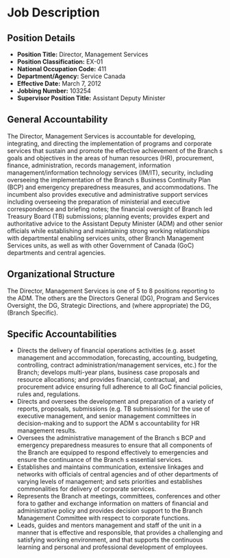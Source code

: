 # Job Description

## Position Details

*   **Position Title:** Director, Management Services
*   **Position Classification:** EX-01
*   **National Occupation Code:** 411
*   **Department/Agency:** Service Canada
*   **Effective Date:** March 7, 2012
*   **Jobbing Number:** 103254
*   **Supervisor Position Title:** Assistant Deputy Minister

## General Accountability

The Director, Management Services is accountable for developing, integrating, and directing the implementation of programs and corporate services that sustain and promote the effective achievement of the Branch s goals and objectives in the areas of human resources (HR), procurement, finance, administration, records management, information management/information technology services (IM/IT), security, including overseeing the implementation of the Branch s Business Continuity Plan (BCP) and emergency preparedness measures, and accommodations. The incumbent also provides executive and administrative support services including overseeing the preparation of ministerial and executive correspondence and briefing notes; the financial oversight of Branch led Treasury Board (TB) submissions; planning events; provides expert and authoritative advice to the Assistant Deputy Minister (ADM) and other senior officials while establishing and maintaining strong working relationships with departmental enabling services units, other Branch Management Services units, as well as with other Government of Canada (GoC) departments and central agencies.

## Organizational Structure

The Director, Management Services is one of 5 to 8 positions reporting to the ADM. The others are the Directors General (DG), Program and Services Oversight, the DG, Strategic Directions, and (where appropriate) the DG, (Branch Specific).

## Specific Accountabilities

*   Directs the delivery of financial operations activities (e.g. asset management and accommodation, forecasting, accounting, budgeting, controlling, contract administration/management services, etc.) for the Branch; develops multi-year plans, business case proposals and resource allocations; and provides financial, contractual, and procurement advice ensuring full adherence to all GoC financial policies, rules and, regulations.
*   Directs and oversees the development and preparation of a variety of reports, proposals, submissions (e.g. TB submissions) for the use of executive management, and senior management committees in decision-making and to support the ADM s accountability for HR management results.
*   Oversees the administrative management of the Branch s BCP and emergency preparedness measures to ensure that all components of the Branch are equipped to respond effectively to emergencies and ensure the continuance of the Branch s essential services.
*   Establishes and maintains communication, extensive linkages and networks with officials of central agencies and of other departments of varying levels of management; and sets priorities and establishes commonalities for delivery of corporate services.
*   Represents the Branch at meetings, committees, conferences and other fora to gather and exchange information on matters of financial and administrative policy and provides decision support to the Branch Management Committee with respect to corporate functions.
*   Leads, guides and mentors management and staff of the unit in a manner that is effective and responsible, that provides a challenging and satisfying working environment, and that supports the continuous learning and personal and professional development of employees.
